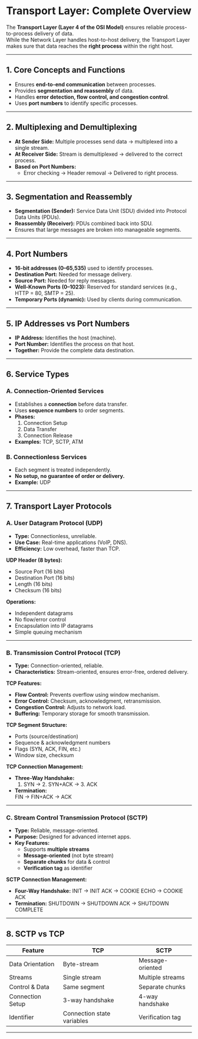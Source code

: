 # Transport Layer: Complete Overview  

The **Transport Layer (Layer 4 of the OSI Model)** ensures reliable process-to-process delivery of data.  
While the Network Layer handles host-to-host delivery, the Transport Layer makes sure that data reaches the **right process** within the right host.  

---

## 1. Core Concepts and Functions  
- Ensures **end-to-end communication** between processes.  
- Provides **segmentation and reassembly** of data.  
- Handles **error detection, flow control, and congestion control**.  
- Uses **port numbers** to identify specific processes.  

---

## 2. Multiplexing and Demultiplexing  
- **At Sender Side:** Multiple processes send data → multiplexed into a single stream.  
- **At Receiver Side:** Stream is demultiplexed → delivered to the correct process.  
- **Based on Port Numbers:**  
  - Error checking → Header removal → Delivered to right process.  

---

## 3. Segmentation and Reassembly  
- **Segmentation (Sender):** Service Data Unit (SDU) divided into Protocol Data Units (PDUs).  
- **Reassembly (Receiver):** PDUs combined back into SDU.  
- Ensures that large messages are broken into manageable segments.  

---

## 4. Port Numbers  
- **16-bit addresses (0–65,535)** used to identify processes.  
- **Destination Port:** Needed for message delivery.  
- **Source Port:** Needed for reply messages.  
- **Well-Known Ports (0–1023):** Reserved for standard services (e.g., HTTP = 80, SMTP = 25).  
- **Temporary Ports (dynamic):** Used by clients during communication.  

---

## 5. IP Addresses vs Port Numbers  
- **IP Address:** Identifies the host (machine).  
- **Port Number:** Identifies the process on that host.  
- **Together:** Provide the complete data destination.  

---

## 6. Service Types  

### A. Connection-Oriented Services  
- Establishes a **connection** before data transfer.  
- Uses **sequence numbers** to order segments.  
- **Phases:**  
  1. Connection Setup  
  2. Data Transfer  
  3. Connection Release  
- **Examples:** TCP, SCTP, ATM  

### B. Connectionless Services  
- Each segment is treated independently.  
- **No setup, no guarantee of order or delivery.**  
- **Example:** UDP  

---

## 7. Transport Layer Protocols  

### A. User Datagram Protocol (UDP)  
- **Type:** Connectionless, unreliable.  
- **Use Case:** Real-time applications (VoIP, DNS).  
- **Efficiency:** Low overhead, faster than TCP.  

**UDP Header (8 bytes):**  
- Source Port (16 bits)  
- Destination Port (16 bits)  
- Length (16 bits)  
- Checksum (16 bits)  

**Operations:**  
- Independent datagrams  
- No flow/error control  
- Encapsulation into IP datagrams  
- Simple queuing mechanism  

---

### B. Transmission Control Protocol (TCP)  
- **Type:** Connection-oriented, reliable.  
- **Characteristics:** Stream-oriented, ensures error-free, ordered delivery.  

**TCP Features:**  
- **Flow Control:** Prevents overflow using window mechanism.  
- **Error Control:** Checksum, acknowledgment, retransmission.  
- **Congestion Control:** Adjusts to network load.  
- **Buffering:** Temporary storage for smooth transmission.  

**TCP Segment Structure:**  
- Ports (source/destination)  
- Sequence & acknowledgment numbers  
- Flags (SYN, ACK, FIN, etc.)  
- Window size, checksum  

**TCP Connection Management:**  
- **Three-Way Handshake:**  
  1. SYN → 2. SYN+ACK → 3. ACK  
- **Termination:**  
  FIN → FIN+ACK → ACK  

---

### C. Stream Control Transmission Protocol (SCTP)  
- **Type:** Reliable, message-oriented.  
- **Purpose:** Designed for advanced internet apps.  
- **Key Features:**  
  - Supports **multiple streams**  
  - **Message-oriented** (not byte stream)  
  - **Separate chunks** for data & control  
  - **Verification tag** as identifier  

**SCTP Connection Management:**  
- **Four-Way Handshake:** INIT → INIT ACK → COOKIE ECHO → COOKIE ACK  
- **Termination:** SHUTDOWN → SHUTDOWN ACK → SHUTDOWN COMPLETE  

---

## 8. SCTP vs TCP  

| Feature              | TCP                         | SCTP                        |  
|----------------------|-----------------------------|-----------------------------|  
| Data Orientation     | Byte-stream                 | Message-oriented            |  
| Streams              | Single stream               | Multiple streams            |  
| Control & Data       | Same segment                | Separate chunks             |  
| Connection Setup     | 3-way handshake             | 4-way handshake             |  
| Identifier           | Connection state variables  | Verification tag            |  

---
